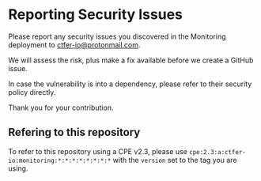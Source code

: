 # Reporting Security Issues

Please report any security issues you discovered in the Monitoring deployment to ctfer-io@protonmail.com.

We will assess the risk, plus make a fix available before we create a GitHub issue.

In case the vulnerability is into a dependency, please refer to their security policy directly.

Thank you for your contribution.

## Refering to this repository

To refer to this repository using a CPE v2.3, please use `cpe:2.3:a:ctfer-io:monitoring:*:*:*:*:*:*:*:*` with the `version` set to the tag you are using.
